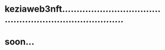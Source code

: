 # keziaweb3nft...........................................................................
# soon...

